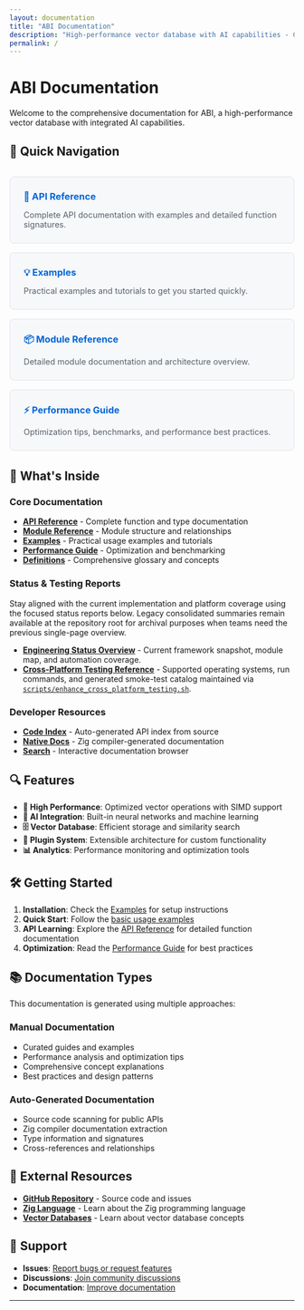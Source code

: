 ```yaml
---
layout: documentation
title: "ABI Documentation"
description: "High-performance vector database with AI capabilities - Complete documentation"
permalink: /
---
```


# ABI Documentation

Welcome to the comprehensive documentation for ABI, a high-performance vector database with integrated AI capabilities.

## 🚀 Quick Navigation

<div class="quick-nav">
  <div class="nav-card">
    <h3><a href="./generated/API_REFERENCE/">📘 API Reference</a></h3>
    <p>Complete API documentation with examples and detailed function signatures.</p>
  </div>
  
  <div class="nav-card">
    <h3><a href="./generated/EXAMPLES/">💡 Examples</a></h3>
    <p>Practical examples and tutorials to get you started quickly.</p>
  </div>
  
  <div class="nav-card">
    <h3><a href="./generated/MODULE_REFERENCE/">📦 Module Reference</a></h3>
    <p>Detailed module documentation and architecture overview.</p>
  </div>
  
  <div class="nav-card">
    <h3><a href="./generated/PERFORMANCE_GUIDE/">⚡ Performance Guide</a></h3>
    <p>Optimization tips, benchmarks, and performance best practices.</p>
  </div>
</div>

## 📖 What's Inside

### Core Documentation
- **[API Reference](./generated/API_REFERENCE/)** - Complete function and type documentation
- **[Module Reference](./generated/MODULE_REFERENCE/)** - Module structure and relationships
- **[Examples](./generated/EXAMPLES/)** - Practical usage examples and tutorials
- **[Performance Guide](./generated/PERFORMANCE_GUIDE/)** - Optimization and benchmarking
- **[Definitions](./generated/DEFINITIONS_REFERENCE/)** - Comprehensive glossary and concepts

### Status & Testing Reports
Stay aligned with the current implementation and platform coverage using the focused status reports below. Legacy consolidated
summaries remain available at the repository root for archival purposes when teams need the previous single-page overview.

- **[Engineering Status Overview](./reports/engineering_status.md)** - Current framework snapshot, module map, and automation coverage.
- **[Cross-Platform Testing Reference](./reports/cross_platform_testing.md)** - Supported operating systems, run commands, and generated smoke-test catalog maintained via [`scripts/enhance_cross_platform_testing.sh`](../scripts/enhance_cross_platform_testing.sh).

### Developer Resources
- **[Code Index](./generated/CODE_API_INDEX/)** - Auto-generated API index from source
- **[Native Docs](./zig-docs/)** - Zig compiler-generated documentation
- **[Search](./index.html)** - Interactive documentation browser

## 🔍 Features

- **🚄 High Performance**: Optimized vector operations with SIMD support
- **🧠 AI Integration**: Built-in neural networks and machine learning
- **🗄️ Vector Database**: Efficient storage and similarity search
- **🔌 Plugin System**: Extensible architecture for custom functionality
- **📊 Analytics**: Performance monitoring and optimization tools

## 🛠️ Getting Started

1. **Installation**: Check the [Examples](./generated/EXAMPLES/) for setup instructions
2. **Quick Start**: Follow the [basic usage examples](./generated/EXAMPLES/#quick-start)
3. **API Learning**: Explore the [API Reference](./generated/API_REFERENCE/) for detailed function documentation
4. **Optimization**: Read the [Performance Guide](./generated/PERFORMANCE_GUIDE/) for best practices

## 📚 Documentation Types

This documentation is generated using multiple approaches:

### Manual Documentation
- Curated guides and examples
- Performance analysis and optimization tips
- Comprehensive concept explanations
- Best practices and design patterns

### Auto-Generated Documentation
- Source code scanning for public APIs
- Zig compiler documentation extraction
- Type information and signatures
- Cross-references and relationships

## 🔗 External Resources

- **[GitHub Repository](https://github.com/donaldfilimon/abi/)** - Source code and issues
- **[Zig Language](https://ziglang.org/)** - Learn about the Zig programming language
- **[Vector Databases](./generated/DEFINITIONS_REFERENCE/#vector-database)** - Learn about vector database concepts

## 📧 Support

- **Issues**: [Report bugs or request features](https://github.com/donaldfilimon/abi/issues)
- **Discussions**: [Join community discussions](https://github.com/donaldfilimon/abi/discussions)
- **Documentation**: [Improve documentation](https://github.com/donaldfilimon/abi/issues/new?title=Documentation%20Improvement)

---

<style>
.quick-nav {
  display: grid;
  grid-template-columns: repeat(auto-fit, minmax(250px, 1fr));
  gap: 1rem;
  margin: 2rem 0;
}

.nav-card {
  border: 1px solid #e1e4e8;
  border-radius: 8px;
  padding: 1.5rem;
  background: #f6f8fa;
}

.nav-card h3 {
  margin-top: 0;
  margin-bottom: 0.5rem;
}

.nav-card h3 a {
  text-decoration: none;
  color: #0366d6;
}

.nav-card p {
  margin-bottom: 0;
  color: #586069;
  font-size: 0.9rem;
}

@media (prefers-color-scheme: dark) {
  .nav-card {
    border-color: #30363d;
    background: #21262d;
  }
  
  .nav-card h3 a {
    color: #58a6ff;
  }
  
  .nav-card p {
    color: #8b949e;
  }
}
</style>
